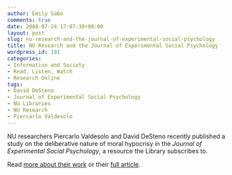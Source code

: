 ```yaml
---
author: Emily Sabo
comments: true
date: 2008-07-24 17:07:38+00:00
layout: post
slug: nu-research-and-the-journal-of-experimental-social-psychology
title: NU Research and the Journal of Experimental Social Psychology
wordpress_id: 191
categories:
- Information and Society
- Read, Listen, Watch
- Research Online
tags:
- David DeSteno
- Journal of Experimental Social Psychology
- NU Libraries
- NU Research
- Piercarlo Valdesolo
---
```


NU researchers Piercarlo Valdesolo and David DeSteno recently published a study on the deliberative nature of moral hypocrisy in the _Journal of Experimental Social Psychology_, a resource the Library subscribes to.

Read [more about their work](http://www.neu.edu/nupr/news/06081/DeSteno.html) or their [full article](http://0-dx.doi.org.ilsprod.lib.neu.edu/10.1016/j.jesp.2008.03.010).
